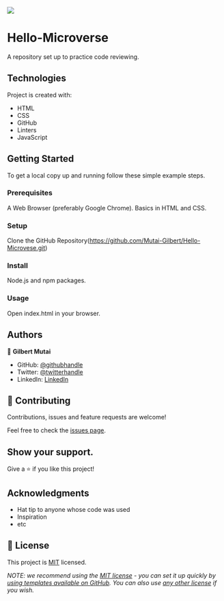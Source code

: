 ![](https://img.shields.io/badge/Microverse-blueviolet)
# Hello-Microverse
A repository set up to practice code reviewing. 

## Technologies

Project is created with:

* HTML
* CSS
* GitHub
* Linters
* JavaScript

## Getting Started

To get a local copy up and running follow these simple example steps.

### Prerequisites

A Web Browser (preferably Google Chrome).
Basics in HTML and CSS.

### Setup
Clone the GitHub Repository(https://github.com/Mutai-Gilbert/Hello-Microvese.git)
### Install
Node.js and npm packages.
### Usage
Open index.html in your browser.

## Authors

👤 **Gilbert Mutai**

- GitHub: [@githubhandle](https://github.com/Mutai-Gilbert)
- Twitter: [@twitterhandle](https://twitter.com/@nerdmutai)
- LinkedIn: [LinkedIn](https://www.linkedin.com/in/mutai-gilbert-2a5a42137/)

## 🤝 Contributing

Contributions, issues and feature requests are welcome!

Feel free to check the [issues page](../../issues/).

## Show your support.

Give a ⭐️ if you like this project!

## Acknowledgments

- Hat tip to anyone whose code was used
- Inspiration
- etc

## 📝 License

This project is [MIT](./LICENSE) licensed.

_NOTE: we recommend using the [MIT license](https://choosealicense.com/licenses/mit/) - you can set it up quickly by [using templates available on GitHub](https://docs.github.com/en/communities/setting-up-your-project-for-healthy-contributions/adding-a-license-to-a-repository). You can also use [any other license](https://choosealicense.com/licenses/) if you wish._

